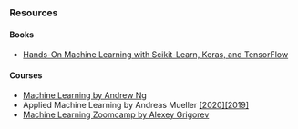 ### Resources

#### Books
- [Hands-On Machine Learning with Scikit-Learn, Keras, and TensorFlow](https://www.amazon.com/Hands-Machine-Learning-Scikit-Learn-TensorFlow/dp/1492032646/ref=pd_sbs_1/131-0627214-8358937?pd_rd_w=4JBA4&pf_rd_p=3676f086-9496-4fd7-8490-77cf7f43f846&pf_rd_r=PW9YW7ZRJMKTCKPJ69KW&pd_rd_r=963bfae0-c760-4165-aa20-774c21b33767&pd_rd_wg=zTK67&pd_rd_i=1492032646&psc=1) 

#### Courses
- [Machine Learning by Andrew Ng](https://www.coursera.org/learn/machine-learning)
- Applied Machine Learning by Andreas Mueller [\[2020\]](https://www.youtube.com/playlist?list=PL_pVmAaAnxIRnSw6wiCpSvshFyCREZmlM)[\[2019\]](https://www.youtube.com/playlist?list=PL_pVmAaAnxIQGzQS2oI3OWEPT-dpmwTfA)
- [Machine Learning Zoomcamp by Alexey Grigorev](https://github.com/alexeygrigorev/mlbookcamp-code/tree/master/course-zoomcamp)